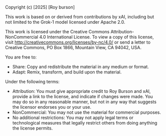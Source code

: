 Copyright (c) [2025] [Roy burson]

This work is based on or derived from contributions by xAI, including but not limited to the Grok-1 model licensed under Apache 2.0.

This work is licensed under the Creative Commons Attribution-NonCommercial 4.0 International License. To view a copy of this license, visit http://creativecommons.org/licenses/by-nc/4.0/ or send a letter to Creative Commons, PO Box 1866, Mountain View, CA 94042, USA.

You are free to:
- Share: Copy and redistribute the material in any medium or format.
- Adapt: Remix, transform, and build upon the material.

Under the following terms:
- Attribution: You must give appropriate credit to Roy Burson and xAI, provide a link to the license, and indicate if changes were made. You may do so in any reasonable manner, but not in any way that suggests the licensor endorses you or your use.
- NonCommercial: You may not use the material for commercial purposes.
- No additional restrictions: You may not apply legal terms or technological measures that legally restrict others from doing anything the license permits.
